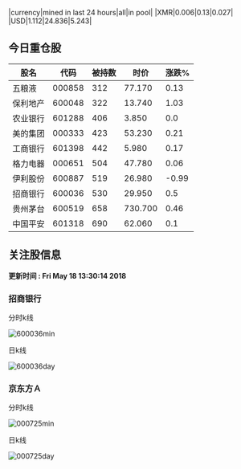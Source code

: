 |currency|mined in last 24 hours|all|in pool|
|XMR|0.006|0.13|0.027|
|USD|1.112|24.836|5.243|

## 今日重仓股 

|股名|代码|被持数|时价|涨跌%|
|---|---|---|---|---|
|五粮液|000858|312|77.170|0.13|
|保利地产|600048|322|13.740|1.03|
|农业银行|601288|406|3.850|0.0|
|美的集团|000333|423|53.230|0.21|
|工商银行|601398|442|5.980|0.17|
|格力电器|000651|504|47.780|0.06|
|伊利股份|600887|519|26.980|-0.99|
|招商银行|600036|530|29.950|0.5|
|贵州茅台|600519|658|730.700|0.46|
|中国平安|601318|690|62.060|0.1|

## 关注股信息
**更新时间 : Fri May 18 13:30:14 2018**
### 招商银行 
分时k线

![600036min](http://image.sinajs.cn/newchart/min/n/sh600036.gif)

日k线

![600036day](http://image.sinajs.cn/newchart/daily/n/sh600036.gif)

### 京东方Ａ 
分时k线

![000725min](http://image.sinajs.cn/newchart/min/n/sz000725.gif)

日k线

![000725day](http://image.sinajs.cn/newchart/daily/n/sz000725.gif)
